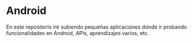 # Android
En este repositorio iré subiendo pequeñas aplicaciones dónde ir probando
funcionalidades en Android, APIs, aprendizajes varios, etc.